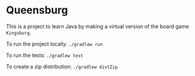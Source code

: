 Queensburg
==========

This is a project to learn Java by making a virtual version of the board game `Kingsburg`.

To run the project locally: `./gradlew run`

To run the tests: `./gradlew test`

To create a zip distribution: `./gradlew distZip`
